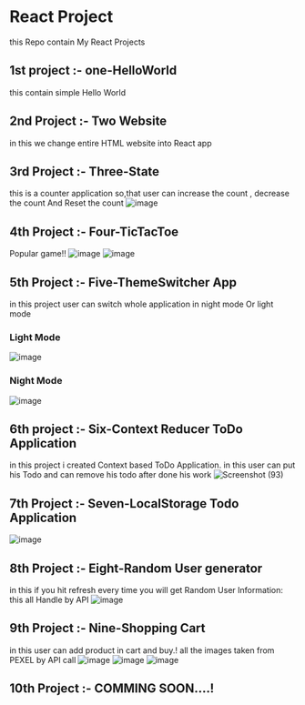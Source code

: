 # React Project
this Repo contain My React Projects
## 1st project :- one-HelloWorld
this contain simple Hello World
## 2nd Project :- Two Website
in this we change entire HTML website into React app
## 3rd Project :- Three-State 
this is a counter application so,that user can increase the count , decrease the count And Reset the count
![image](https://user-images.githubusercontent.com/56904422/90362410-2fc28600-e07e-11ea-9e14-e689e71113cd.png)

## 4th Project :- Four-TicTacToe
Popular game!!
![image](https://user-images.githubusercontent.com/56904422/90340339-16392400-e015-11ea-8f68-d90822123ba9.png)
![image](https://user-images.githubusercontent.com/56904422/90340332-07527180-e015-11ea-86a8-47429aea37bb.png)
## 5th Project :- Five-ThemeSwitcher App
in this project user can switch whole application in night mode Or light mode
### Light Mode
![image](https://user-images.githubusercontent.com/56904422/90604557-a72d1c80-e21a-11ea-9139-4f979556065b.png)
### Night Mode
![image](https://user-images.githubusercontent.com/56904422/90604620-c330be00-e21a-11ea-963b-b4a2e39e1e64.png)

## 6th project :- Six-Context Reducer ToDo Application
in this project i created Context based ToDo Application. in this user can put his Todo and can remove his todo after done his work
![Screenshot (93)](https://user-images.githubusercontent.com/56904422/90722083-bf16a600-e2d7-11ea-8e27-30ba32fdb400.png)

## 7th Project :- Seven-LocalStorage Todo Application
![image](https://user-images.githubusercontent.com/56904422/90890657-08e6b580-e3d8-11ea-8e72-8b516087fe99.png)
## 8th Project :- Eight-Random User generator
in this if you hit refresh every time you will get Random User Information: this all Handle by API 
![image](https://user-images.githubusercontent.com/56904422/90959010-6ac91d00-e4b5-11ea-81bd-048ce0820195.png)

## 9th Project :- Nine-Shopping Cart
in this user can add product in cart and buy.! all the images taken from PEXEL by API call
![image](https://user-images.githubusercontent.com/56904422/90980775-18eaca80-e57b-11ea-889a-9665628564b5.png)
![image](https://user-images.githubusercontent.com/56904422/90980674-73cff200-e57a-11ea-9840-4a37f3b41126.png)
![image](https://user-images.githubusercontent.com/56904422/90980829-4a639600-e57b-11ea-8eab-4d2d63ba8ba4.png)

## 10th Project :- COMMING SOON....!
